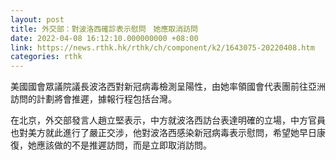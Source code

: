 ```yaml
---
layout: post
title: 外交部：對波洛西確診表示慰問　她應取消訪問
date: 2022-04-08 16:12:10.000000000 +08:00
link: https://news.rthk.hk/rthk/ch/component/k2/1643075-20220408.htm
categories: rthk
---
```


美國國會眾議院議長波洛西對新冠病毒檢測呈陽性，由她率領國會代表團前往亞洲訪問的計劃將會推遲，據報行程包括台灣。

在北京，外交部發言人趙立堅表示，中方就波洛西訪台表達明確的立場，中方官員也對美方就此進行了嚴正交涉，他對波洛西感染新冠病毒表示慰問，希望她早日康復，她應該做的不是推遲訪問，而是立即取消訪問。
